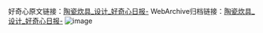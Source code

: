 好奇心原文链接：[陶瓷炊具_设计_好奇心日报-](https://www.qdaily.com/articles/3319.html)
WebArchive归档链接：[陶瓷炊具_设计_好奇心日报-](http://web.archive.org/web/20190623151947/https://www.qdaily.com/articles/3319.html)
![image](http://ww3.sinaimg.cn/large/007d5XDply1g3va6igt27j30u03f5k30)